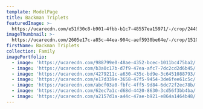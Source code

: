 ```yaml
---
template: ModelPage
title: Backman Triplets
featuredImage: >-
  https://ucarecdn.com/e51f30c8-b901-4fbb-b1c7-48557ea15971/-/crop/2449x1491/0,0/-/preview/
imageThumbnail: >-
  https://ucarecdn.com/2605e17c-a85c-44ea-904c-aef5930be64e/-/crop/1510x1632/487,0/-/preview/
firstName: Backman Triplets
collection: Family
imagePortfolio:
  - image: 'https://ucarecdn.com/988799e0-48ae-4352-bcec-1011bc475ba2/'
  - image: 'https://ucarecdn.com/b3a0c17b-d7f9-47ea-afc7-7dc2cd2d6b45/'
  - image: 'https://ucarecdn.com/4279211c-a630-435c-bd9e-3c6451088793/'
  - image: 'https://ucarecdn.com/e17d339e-3658-47f5-9454-3de6fee61c5c/'
  - image: 'https://ucarecdn.com/abcf03a0-fbfc-4ff5-9d84-6dc72f2ec78b/'
  - image: 'https://ucarecdn.com/62ec7a1c-d68d-4420-8630-3cd56f3bb4ba/'
  - image: 'https://ucarecdn.com/a2157d1a-a44c-47ae-b921-e864a1464b48/'
---
```


